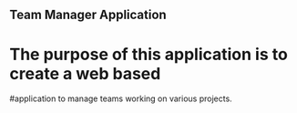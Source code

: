 ## Team Manager Application

# The purpose of this application is to create a web based
#application to manage teams working on various projects.

